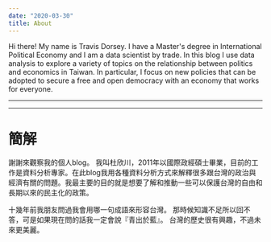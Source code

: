 ```yaml
---
date: "2020-03-30"
title: About
---
```


Hi there! My name is Travis Dorsey. I have a Master's degree in International Political Economy and I am a data scientist by trade. In this blog I use data analysis to explore a variety of topics on the relationship between politics and economics in Taiwan. In particular, I focus on new policies that can be adopted to secure a free and open democracy with an economy that works for everyone. 

***



***

# 簡解
謝謝來觀察我的個人blog。 我叫杜欣川，2011年以國際政經碩士畢業，目前的工作是資料分析專家。在此blog我用各種資料分析方式來解釋很多跟台灣的政治與經濟有關的問題。我最主要的目的就是想要了解和推動一些可以保護台灣的自由和長期以來的民主化的政策。

十幾年前我朋友問過我會用哪一句成語來形容台灣。 那時候知識不足所以回不答，可是如果現在問的話我一定會說『青出於藍』。 台灣的歷史很有興趣，不過未來更美麗。

